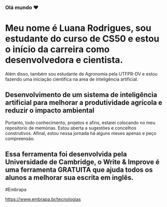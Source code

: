 ### Olá mundo ♥️ 

# Meu nome é Luana Rodrigues, sou estudante do curso de CS50 e estou o início da carreira como desenvolvedora e cientista. 
Além disso, também sou estudante de Agronomia pela UTFPR-DV e estou fazendo uma iniciação científica na area de inteligência artificial. 

## Desenvolvimento de um sistema de inteligência artificial para melhorar a produtividade agrícola e reduzir o impacto ambiental

Portanto, todo conhecimento, projetos e afins, estarei colocando no meu repositorio de memórias.
Estou aberta a sugestões e concelhos construtivos. Afinal, estou nessa jornada há alguns meses apenas e peço compreensão. 


## Essa ferramenta foi desenvolvida pela Universidade de Cambridge, o Write & Improve é uma ferramenta GRATUITA que ajuda todos os alunos a melhorar sua escrita em inglês.

#Embrapa

https://www.embrapa.br/tecnologias

